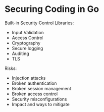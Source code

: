 # Securing Coding in Go

Built-in Security Control Libraries:
- Input Validation 
- Access Control
- Cryptography
- Secure logging
- Auditing
- TLS

Risks:

- Injection attacks
- Broken authentication
- Broken session management
- Broken access control 
- Security misconfigurations
- Impact and ways to mitigate

